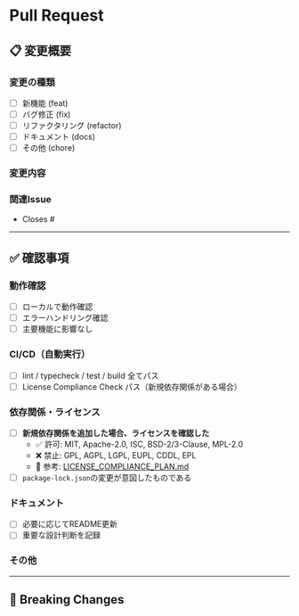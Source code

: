 # Pull Request

## 📋 変更概要

### 変更の種類

- [ ] 新機能 (feat)
- [ ] バグ修正 (fix)
- [ ] リファクタリング (refactor)
- [ ] ドキュメント (docs)
- [ ] その他 (chore)

### 変更内容

<!-- 何を変更したか簡潔に説明 -->

### 関連Issue

<!-- あれば記載 -->

- Closes #

---

## ✅ 確認事項

### 動作確認

- [ ] ローカルで動作確認
- [ ] エラーハンドリング確認
- [ ] 主要機能に影響なし

### CI/CD（自動実行）

- [ ] lint / typecheck / test / build 全てパス
- [ ] License Compliance Check パス（新規依存関係がある場合）

### 依存関係・ライセンス

- [ ] **新規依存関係を追加した場合、ライセンスを確認した**
  - ✅ 許可: MIT, Apache-2.0, ISC, BSD-2/3-Clause, MPL-2.0
  - ❌ 禁止: GPL, AGPL, LGPL, EUPL, CDDL, EPL
  - 📖 参考: [LICENSE_COMPLIANCE_PLAN.md](https://github.com/t3-nico/boxlog-app/blob/main/docs/legal/LICENSE_COMPLIANCE_PLAN.md)
- [ ] `package-lock.json`の変更が意図したものである

### ドキュメント

- [ ] 必要に応じてREADME更新
- [ ] 重要な設計判断を記録

### その他

<!-- 特記事項・スクリーンショット等 -->

---

## 🚨 Breaking Changes

<!-- 破壊的変更があれば記載 -->
